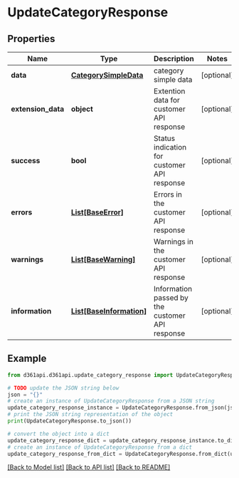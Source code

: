 # UpdateCategoryResponse


## Properties

Name | Type | Description | Notes
------------ | ------------- | ------------- | -------------
**data** | [**CategorySimpleData**](CategorySimpleData.md) | category simple data | [optional] 
**extension_data** | **object** | Extention data for customer API response | [optional] 
**success** | **bool** | Status indication for customer API response | [optional] 
**errors** | [**List[BaseError]**](BaseError.md) | Errors in the customer API response | [optional] 
**warnings** | [**List[BaseWarning]**](BaseWarning.md) | Warnings in the customer API response | [optional] 
**information** | [**List[BaseInformation]**](BaseInformation.md) | Information passed by the customer API response | [optional] 

## Example

```python
from d361api.d361api.update_category_response import UpdateCategoryResponse

# TODO update the JSON string below
json = "{}"
# create an instance of UpdateCategoryResponse from a JSON string
update_category_response_instance = UpdateCategoryResponse.from_json(json)
# print the JSON string representation of the object
print(UpdateCategoryResponse.to_json())

# convert the object into a dict
update_category_response_dict = update_category_response_instance.to_dict()
# create an instance of UpdateCategoryResponse from a dict
update_category_response_from_dict = UpdateCategoryResponse.from_dict(update_category_response_dict)
```
[[Back to Model list]](../README.md#documentation-for-models) [[Back to API list]](../README.md#documentation-for-api-endpoints) [[Back to README]](../README.md)


